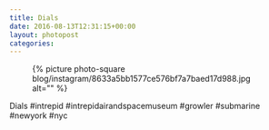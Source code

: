 ```yaml
---
title: Dials
date: 2016-08-13T12:31:15+00:00
layout: photopost
categories:
---
```


<figure class="photo photo--square">
  {% picture photo-square blog/instagram/8633a5bb1577ce576bf7a7baed17d988.jpg alt="" %}
</figure>

Dials
#intrepid #intrepidairandspacemuseum #growler #submarine #newyork #nyc
